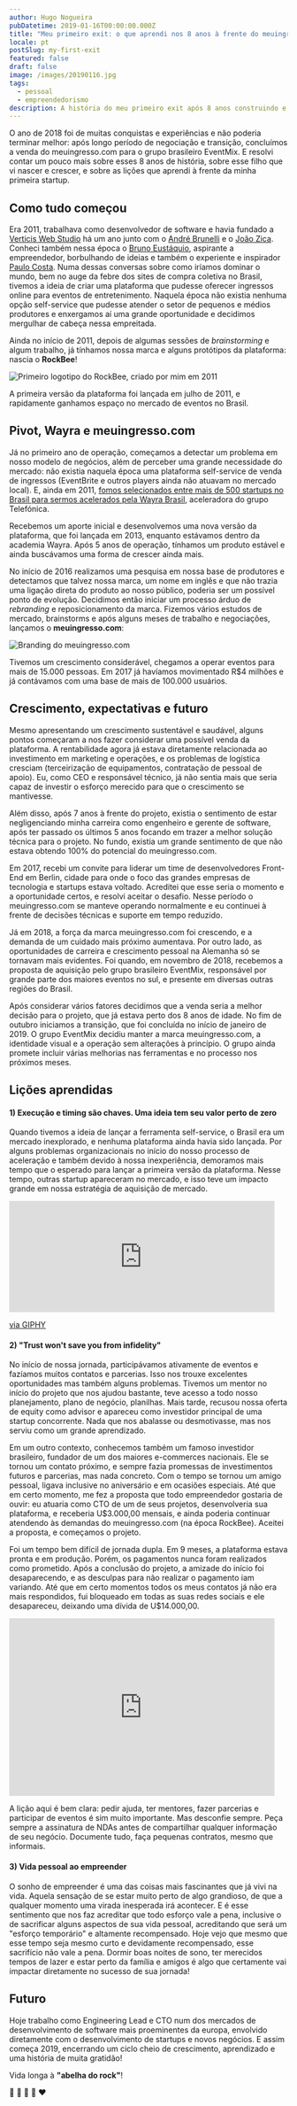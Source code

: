 ```yaml
---
author: Hugo Nogueira
pubDatetime: 2019-01-16T00:00:00.000Z
title: "Meu primeiro exit: o que aprendi nos 8 anos à frente do meuingresso.com"
locale: pt
postSlug: my-first-exit
featured: false
draft: false
image: /images/20190116.jpg
tags:
  - pessoal
  - empreendedorismo
description: A história do meu primeiro exit após 8 anos construindo e liderando o meuingresso.com, incluindo lições aprendidas sobre execução, confiança e a jornada empreendedora.
---
```


O ano de 2018 foi de muitas conquistas e experiências e não poderia terminar melhor: após longo período de negociação e transição, concluímos a venda do meuingresso.com para o grupo brasileiro EventMix. E resolvi contar um pouco mais sobre esses 8 anos de história, sobre esse filho que vi nascer e crescer, e sobre as lições que aprendi à frente da minha primeira startup.

## Como tudo começou

Era 2011, trabalhava como desenvolvedor de software e havia fundado a [Verticis Web Studio](http://www.verticis.com.br) há um ano junto com o [André Brunelli](https://www.linkedin.com/in/andrebrunelli/) e o [João Zica](https://www.linkedin.com/in/joaozica/). Conheci também nessa época o [Bruno Eustáquio](https://www.linkedin.com/in/brunoefa/), aspirante a empreendedor, borbulhando de ideias e também o experiente e inspirador [Paulo Costa](https://www.linkedin.com/in/paulo-vinicius-costa/). Numa dessas conversas sobre como iríamos dominar o mundo, bem no auge da febre dos sites de compra coletiva no Brasil, tivemos a ideia de criar uma plataforma que pudesse oferecer ingressos online para eventos de entretenimento. Naquela época não existia nenhuma opção self-service que pudesse atender o setor de pequenos e médios produtores e enxergamos aí uma grande oportunidade e decidimos mergulhar de cabeça nessa empreitada.

Ainda no início de 2011, depois de algumas sessões de _brainstorming_ e algum trabalho, já tínhamos nossa marca e alguns protótipos da plataforma: nascia o **RockBee**!

![Primeiro logotipo do RockBee, criado por mim em 2011](/images/20190116-rockbee.png "Logo Rockbee")

A primeira versão da plataforma foi lançada em julho de 2011, e rapidamente ganhamos espaço no mercado de eventos no Brasil.

## Pivot, Wayra e meuingresso.com

Já no primeiro ano de operação, começamos a detectar um problema em nosso modelo de negócios, além de perceber uma grande necessidade do mercado: não existia naquela época uma plataforma self-service de venda de ingressos (EventBrite e outros players ainda não atuavam no mercado local). E, ainda em 2011, [fomos selecionados entre mais de 500 startups no Brasil para sermos acelerados pela Wayra Brasil](https://thenextweb.com/la/2011/11/25/accelerator-wayra-announces-brazilian-selected-startups/), aceleradora do grupo Telefónica.

Recebemos um aporte inicial e desenvolvemos uma nova versão da plataforma, que foi lançada em 2013, enquanto estávamos dentro da academia Wayra. Após 5 anos de operação, tínhamos um produto estável e ainda buscávamos uma forma de crescer ainda mais.

No início de 2016 realizamos uma pesquisa em nossa base de produtores e detectamos que talvez nossa marca, um nome em inglês e que não trazia uma ligação direta do produto ao nosso público, poderia ser um possível ponto de evolução. Decidimos então iniciar um processo árduo de _rebranding_ e reposicionamento da marca. Fizemos vários estudos de mercado, brainstorms e após alguns meses de trabalho e negociações, lançamos o **meuingresso.com**:

![Branding do meuingresso.com](/images/20190116-branding.png "Branding meuingresso.com")

Tivemos um crescimento considerável, chegamos a operar eventos para mais de 15.000 pessoas. Em 2017 já havíamos movimentado R$4 milhões e já contávamos com uma base de mais de 100.000 usuários.

## Crescimento, expectativas e futuro

Mesmo apresentando um crescimento sustentável e saudável, alguns pontos começaram a nos fazer considerar uma possível venda da plataforma. A rentabilidade agora já estava diretamente relacionada ao investimento em marketing e operações, e os problemas de logística cresciam (terceirização de equipamentos, contratação de pessoal de apoio). Eu, como CEO e responsável técnico, já não sentia mais que seria capaz de investir o esforço merecido para que o crescimento se mantivesse.

Além disso, após 7 anos à frente do projeto, existia o sentimento de estar negligenciando minha carreira como engenheiro e gerente de software, após ter passado os últimos 5 anos focando em trazer a melhor solução técnica para o projeto. No fundo, existia um grande sentimento de que não estava obtendo 100% do potencial do meuingresso.com.

Em 2017, recebi um convite para liderar um time de desenvolvedores Front-End em Berlin, cidade para onde o foco das grandes empresas de tecnologia e startups estava voltado. Acreditei que esse seria o momento e a oportunidade certos, e resolvi aceitar o desafio. Nesse período o meuingresso.com se manteve operando normalmente e eu continuei à frente de decisões técnicas e suporte em tempo reduzido.

Já em 2018, a força da marca meuingresso.com foi crescendo, e a demanda de um cuidado mais próximo aumentava. Por outro lado, as oportunidades de carreira e crescimento pessoal na Alemanha só se tornavam mais evidentes. Foi quando, em novembro de 2018, recebemos a proposta de aquisição pelo grupo brasileiro EventMix, responsável por grande parte dos maiores eventos no sul, e presente em diversas outras regiões do Brasil.

Após considerar vários fatores decidimos que a venda seria a melhor decisão para o projeto, que já estava perto dos 8 anos de idade. No fim de outubro iniciamos a transição, que foi concluída no início de janeiro de 2019. O grupo EventMix decidiu manter a marca meuingresso.com, a identidade visual e a operação sem alterações à princípio. O grupo ainda promete incluir várias melhorias nas ferramentas e no processo nos próximos meses.

## Lições aprendidas

#### 1) Execução e timing são chaves. Uma ideia tem seu valor perto de zero

Quando tivemos a ideia de lançar a ferramenta self-service, o Brasil era um mercado inexplorado, e nenhuma plataforma ainda havia sido lançada. Por alguns problemas organizacionais no início do nosso processo de aceleração e também devido à nossa inexperiência, demoramos mais tempo que o esperado para lançar a primeira versão da plataforma. Nesse tempo, outras startup apareceram no mercado, e isso teve um impacto grande em nossa estratégia de aquisição de mercado.

<iframe src="https://giphy.com/embed/l2Sqc3POpzkj5r8SQ" width="480" height="201" frameBorder="0" class="giphy-embed" allowFullScreen></iframe><p><a href="https://giphy.com/gifs/run-forrest-gump-l2Sqc3POpzkj5r8SQ">via GIPHY</a></p>

#### 2) "Trust won't save you from infidelity"

No início de nossa jornada, participávamos ativamente de eventos e fazíamos muitos contatos e parcerias. Isso nos trouxe excelentes oportunidades mas também alguns problemas. Tivemos um mentor no início do projeto que nos ajudou bastante, teve acesso a todo nosso planejamento, plano de negócio, planilhas. Mais tarde, recusou nossa oferta de equity como advisor e apareceu como investidor principal de uma startup concorrente. Nada que nos abalasse ou desmotivasse, mas nos serviu como um grande aprendizado.

Em um outro contexto, conhecemos também um famoso investidor brasileiro, fundador de um dos maiores e-commerces nacionais. Ele se tornou um contato próximo, e sempre fazia promessas de investimentos futuros e parcerias, mas nada concreto. Com o tempo se tornou um amigo pessoal, ligava inclusive no aniversário e em ocasiões especiais. Até que em certo momento, me fez a proposta que todo empreendedor gostaria de ouvir: eu atuaria como CTO de um de seus projetos, desenvolveria sua plataforma, e receberia U$3.000,00 mensais, e ainda poderia continuar atendendo às demandas do meuingresso.com (na época RockBee). Aceitei a proposta, e começamos o projeto.

Foi um tempo bem difícil de jornada dupla. Em 9 meses, a plataforma estava pronta e em produção. Porém, os pagamentos nunca foram realizados como prometido. Após a conclusão do projeto, a amizade do início foi desaparecendo, e as desculpas para não realizar o pagamento iam variando. Até que em certo momentos todos os meus contatos já não era mais respondidos, fui bloqueado em todas as suas redes sociais e ele desapareceu, deixando uma dívida de U$14.000,00.

 <iframe src="https://giphy.com/embed/gPiTX2URom6fm" width="480" height="321" frameBorder="0" class="giphy-embed" allowFullScreen></iframe>

A lição aqui é bem clara: pedir ajuda, ter mentores, fazer parcerias e participar de eventos é sim muito importante. Mas desconfie sempre. Peça sempre a assinatura de NDAs antes de compartilhar qualquer informação de seu negócio. Documente tudo, faça pequenas contratos, mesmo que informais.

#### 3) Vida pessoal ao empreender

O sonho de empreender é uma das coisas mais fascinantes que já vivi na vida. Aquela sensação de se estar muito perto de algo grandioso, de que a qualquer momento uma virada inesperada irá acontecer. E é esse sentimento que nos faz acreditar que todo esforço vale a pena, inclusive o de sacrificar alguns aspectos de sua vida pessoal, acreditando que será um "esforço temporário" e altamente recompensado. Hoje vejo que mesmo que esse tempo seja mesmo curto e devidamente recompensado, esse sacrifício não vale a pena. Dormir boas noites de sono, ter merecidos tempos de lazer e estar perto da família e amigos é algo que certamente vai impactar diretamente no sucesso de sua jornada!

## Futuro

Hoje trabalho como Engineering Lead e CTO num dos mercados de desenvolvimento de software mais proeminentes da europa, envolvido diretamente com o desenvolvimento de startups e novos negócios. E assim começa 2019, encerrando um ciclo cheio de crescimento, aprendizado e uma história de muita gratidão!

Vida longa à **"abelha do rock"**!

🎉 🎸 🚀 🐝 ️️❤️